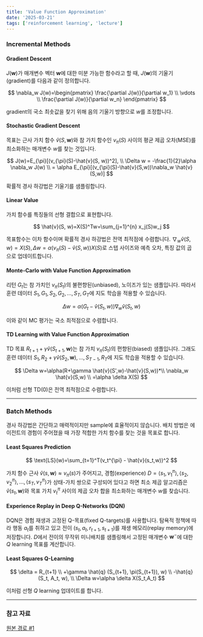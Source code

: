 ```yaml
---
title: 'Value Function Approximation'
date: '2025-03-21'
tags: ['reinforcement learning', 'lecture']
---
```


### Incremental Methods

#### Gradient Descent

$J(\mathbf{w})$가 매개변수 벡터 $\mathbf{w}$에 대한 미분 가능한 함수라고 할 때, $J(\mathbf{w})$의 기울기(gradient)를 다음과 같이 정의합니다.

$$
\nabla_w J(w)=\begin{pmatrix}
\frac{\partial J(w)}{\partial w_1} \\
\vdots \\
\frac{\partial J(w)}{\partial w_n}
\end{pmatrix}
$$

gradient의 국소 최솟값을 찾기 위해 음의 기울기 방향으로 $w$를 조정합니다.

#### Stochastic Gradient Descent

목표는 근사 가치 함수 $\hat{v}(S, \mathbf{w})$와 참 가치 함수인 $v_{\pi}(S)$ 사이의 평균 제곱 오차(MSE)를 최소화하는 매개변수 $w$를 찾는 것입니다.

$$
J(w)=E_{\pi}[(v_{\pi}(S)-\hat{v}(S, w))^2], \\
\Delta w = -\frac{1}{2}\alpha \nabla_w J(w) \\
= \alpha E_{\pi}[(v_{\pi}(S)-\hat{v}(S,w))\nabla_w \hat{v}(S,w)]
$$

확률적 경사 하강법은 기울기를 샘플링합니다.

#### Linear Value

가치 함수를 특징들의 선형 결합으로 표현합니다.

$$
\hat{v}(S, w)=X(S)^Tw=\sum_{j=1}^{n} x_j(S)w_j
$$

목표함수는 이차 함수이며 확률적 경사 하강법은 전역 최적점에 수렴합니다. $\nabla_w \hat{v}(S,w)=X(S), \Delta w=\alpha(v_{\pi}(S)-\hat{v}(S,w))X(S)$로 스텝 사이즈와 예측 오차, 특징 값의 곱으로 업데이트합니다.

#### Monte-Carlo with Value Function Approximation

리턴 $G_t$는 참 가치인 $v_\pi(S_t)$의 불편향된(unbiased), 노이즈가 있는 샘플입니다. 따라서 훈련 데이터 ${S_1, G_1}, {S_2, G_2}, \dots, {S_T, G_T}$에 지도 학습을 적용할 수 있습니다.

$$
\Delta w = \alpha(G_t-\hat{v}(S_t,w))\nabla_w \hat{v}(S_t,w)
$$

이와 같이 MC 평가는 국소 최적점으로 수렴합니다.

#### TD Learning with Value Function Approximation

TD 목표 $R_{t+1} + \gamma\hat{v}(S_{t+1}, \mathbf{w})$는 참 가치 $v_\pi(S_t)$의 편향된(biased) 샘플입니다.
그래도 훈련 데이터 ${S_1, R_2 + \gamma\hat{v}(S_2, \mathbf{w})}, \dots, {S_{T-1}, R_T}$에 지도 학습을 적용할 수 있습니다.

$$
\Delta w=\alpha(R+\gamma \hat{v}(S',w)-\hat{v}(S,w))*\\
\nabla_w \hat{v}(S,w) \\
=\alpha \delta X(S)
$$

이처럼 선형 TD(0)은 전역 최적점으로 수렴합니다.

---

### Batch Methods

경사 하강법은 간단하고 매력적이지만 sample에 효율적이지 않습니다. 배치 방법은 에이전트의 경험이 주어졌을 때 가장 적합한 가치 함수를 찾는 것을 목표로 합니다.

#### Least Squares Prediction

$$
\text{LS}(w)=\sum_{t=1}^T(v_t^{\pi} - \hat{v}(s_t,w))^2
$$

가치 함수 근사 $\hat{v}(s, \mathbf{w}) \approx v_\pi(s)$가 주어지고, 경험(experience) $D = { \langle s_1, v^\pi_1 \rangle, \langle s_2, v^\pi_2 \rangle, \dots, \langle s_T, v^\pi_T \rangle }$가 상태-가치 쌍으로 구성되어 있다고 하면 최소 제곱 알고리즘은 $\hat{v}(s_t, \mathbf{w})$와 목표 가치 $v_t^{\pi}$ 사이의 제곱 오차 합을 최소화하는 매개변수 $w$를 찾습니다.

#### Experience Replay in Deep Q-Networks (DQN)

DQN은 경험 재생과 고정된 Q-목표(fixed Q-targets)를 사용합니다. 탐욕적 정책에 따라 행동 $a_t$를 취하고 있고 전이 $(s_t, a_t, r_{t+1}, s_{t+1})$를 재생 메모리(replay memory)에 저장합니다. $D$에서 전이의 무작위 미니배치를 샘플링해서 고정된 매개변수 $\mathbf{w}^-$에 대한 $Q$ learning 목표를 계산합니다.

#### Least Squares Q-Learning

$$
\delta = R_{t+1} \\
+\gamma \hat{q} (S_{t+1}, \pi(S_{t+1}), w) \\
-\hat{q}(S_t, A_t, w), \\
\Delta w=\alpha \delta X(S_t,A_t)
$$

이처럼 선형 $Q$ learning 업데이트를 합니다.

---

### 참고 자료

[원본 경로 #1](https://davidstarsilver.wordpress.com/wp-content/uploads/2025/04/lecture-6-value-function-approximation-.pdf)


